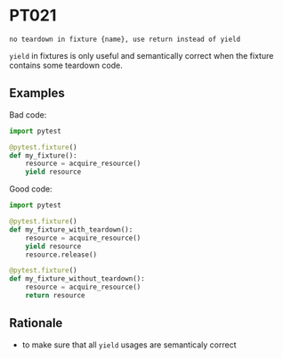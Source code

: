 # PT021

`no teardown in fixture {name}, use return instead of yield`

`yield` in fixtures is only useful and semantically correct
when the fixture contains some teardown code.

## Examples

Bad code:

```python
import pytest

@pytest.fixture()
def my_fixture():
    resource = acquire_resource()
    yield resource
```

Good code:
```python
import pytest

@pytest.fixture()
def my_fixture_with_teardown():
    resource = acquire_resource()
    yield resource
    resource.release()

@pytest.fixture()
def my_fixture_without_teardown():
    resource = acquire_resource()
    return resource
```

## Rationale

* to make sure that all `yield` usages are semanticaly correct
